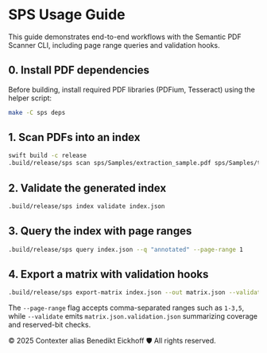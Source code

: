 # SPS Usage Guide

This guide demonstrates end-to-end workflows with the Semantic PDF Scanner CLI, including page range queries and validation hooks.

## 0. Install PDF dependencies
Before building, install required PDF libraries (PDFium, Tesseract) using the helper script:
```bash
make -C sps deps
```

## 1. Scan PDFs into an index
```bash
swift build -c release
.build/release/sps scan sps/Samples/extraction_sample.pdf sps/Samples/table_detection_sample.pdf --out index.json --include-text --page-range 1-2
```

## 2. Validate the generated index
```bash
.build/release/sps index validate index.json
```

## 3. Query the index with page ranges
```bash
.build/release/sps query index.json --q "annotated" --page-range 1
```

## 4. Export a matrix with validation hooks
```bash
.build/release/sps export-matrix index.json --out matrix.json --validate
```
The `--page-range` flag accepts comma-separated ranges such as `1-3,5`,
while `--validate` emits `matrix.json.validation.json` summarizing coverage and reserved-bit checks.

© 2025 Contexter alias Benedikt Eickhoff 🛡️ All rights reserved.
